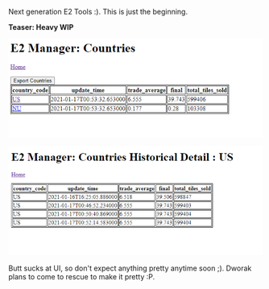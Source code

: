 Next generation E2 Tools :). This is just the beginning.

**Teaser: Heavy WIP**

![Teaser Countries](/e2_manager/screenshots/countries.png?raw=true "Countries Teaser")

![Teaser Countries Historical](/e2_manager/screenshots/countries_historical.png?raw=true "Countries Teaser")

Butt sucks at UI, so don't expect anything pretty anytime soon ;). Dworak plans to come to rescue to make it pretty :P.